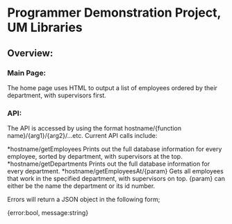 # Programmer Demonstration Project, UM Libraries

## Overview:  

### Main Page:  
The home page uses HTML to output a list of employees ordered by their department, with supervisors first.

### API:  
The API is accessed by using the format hostname/{function name}/{arg1}/{arg2}/...etc.
Current API calls include:

*hostname/getEmployees
   Prints out the full database information for every employee, sorted by department, with supervisors at the top.
*hostname/getDepartments
   Prints out the full database information for every department.
*hostname/getEmployeesAt/{param}
   Gets all employees that work in the specified department, with supervisors on top. {param} can either be the name the department or its id number.

Errors will return a JSON object in the following form;

{error:bool, message:string}

